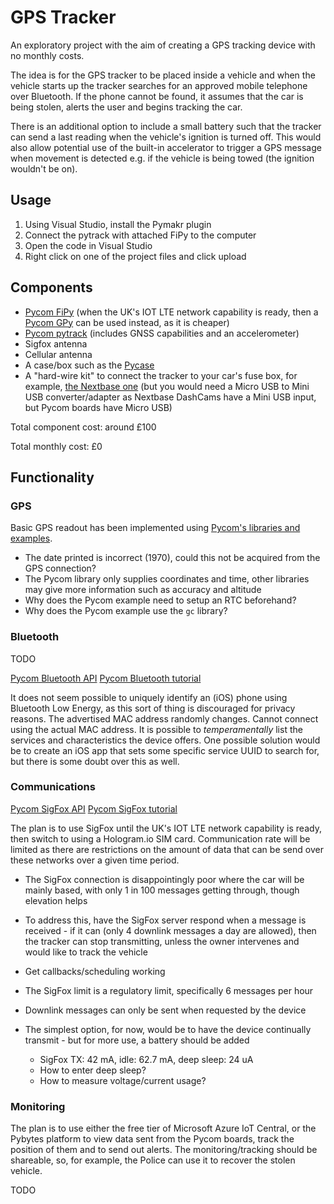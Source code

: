 # GPS Tracker

An exploratory project with the aim of creating a GPS tracking device with no monthly costs. 

The idea is for the GPS tracker to be placed inside a vehicle and when the vehicle starts up the tracker searches for an approved mobile telephone over Bluetooth. If the phone cannot be found, it assumes that the car is being stolen, alerts the user and begins tracking the car.

There is an additional option to include a small battery such that the tracker can send a last reading when the vehicle's ignition is turned off. This would also allow potential use of the built-in accelerator to trigger a GPS message when movement is detected e.g. if the vehicle is being towed (the ignition wouldn't be on).

## Usage
1. Using Visual Studio, install the Pymakr plugin
2. Connect the pytrack with attached FiPy to the computer
3. Open the code in Visual Studio
4. Right click on one of the project files and click upload

## Components
* [Pycom FiPy](https://pycom.io/product/fipy/) (when the UK's IOT LTE network capability is ready, then a [Pycom GPy](https://pycom.io/product/gpy/) can be used instead, as it is cheaper)
* [Pycom pytrack](https://pycom.io/product/pytrack/) (includes GNSS capabilities and an accelerometer)
* Sigfox antenna
* Cellular antenna
* A case/box such as the [Pycase](https://pycom.io/product/pycase-clear/)
* A "hard-wire kit" to connect the tracker to your car's fuse box, for example, [the Nextbase one](https://www.amazon.co.uk/Nextbase-Camera-Hard-Wire-Kit/dp/B00XHYSQAC) (but you would need a Micro USB to Mini USB converter/adapter as Nextbase DashCams have a Mini USB input, but Pycom boards have Micro USB)

Total component cost: around £100

Total monthly cost: £0

## Functionality
### GPS
Basic GPS readout has been implemented using [Pycom's libraries and examples](https://github.com/pycom/pycom-libraries/tree/master/pytrack).

- The date printed is incorrect (1970), could this not be acquired from the GPS connection?
- The Pycom library only supplies coordinates and time, other libraries may give more information such as accuracy and altitude
- Why does the Pycom example need to setup an RTC beforehand?
- Why does the Pycom example use the `gc` library?

### Bluetooth
TODO

[Pycom Bluetooth API](https://docs.pycom.io/firmwareapi/pycom/network/bluetooth/)
[Pycom Bluetooth tutorial](https://docs.pycom.io/tutorials/all/ble.html)

It does not seem possible to uniquely identify an (iOS) phone using Bluetooth Low Energy, as this sort of thing is discouraged for privacy reasons. The advertised MAC address randomly changes. Cannot connect using the actual MAC address. It is possible to *temperamentally* list the services and characteristics the device offers. One possible solution would be to create an iOS app that sets some specific service UUID to search for, but there is some doubt over this as well.

### Communications

[Pycom SigFox API](https://docs.pycom.io/firmwareapi/pycom/network/sigfox.html)
[Pycom SigFox tutorial](https://docs.pycom.io/tutorials/sigfox.html)

The plan is to use SigFox until the UK's IOT LTE network capability is ready, then switch to using a Hologram.io SIM card. Communication rate will be limited as there are restrictions on the amount of data that can be send over these networks over a given time period. 

- The SigFox connection is disappointingly poor where the car will be mainly based, with only 1 in 100 messages getting through, though elevation helps
- To address this, have the SigFox server respond when a message is received - if it can (only 4 downlink messages a day are allowed), then the tracker can stop transmitting, unless the owner intervenes and would like to track the vehicle
- Get callbacks/scheduling working

- The SigFox limit is a regulatory limit, specifically 6 messages per hour
- Downlink messages can only be sent when requested by the device
- The simplest option, for now, would be to have the device continually transmit - but for more use, a battery should be added
  - SigFox TX: 42 mA, idle: 62.7 mA, deep sleep: 24 uA
  - How to enter deep sleep?
  - How to measure voltage/current usage?

### Monitoring
The plan is to use either the free tier of Microsoft Azure IoT Central, or the Pybytes platform to view data sent from the Pycom boards, track the position of them and to send out alerts. The monitoring/tracking should be shareable, so, for example, the Police can use it to recover the stolen vehicle. 

TODO
